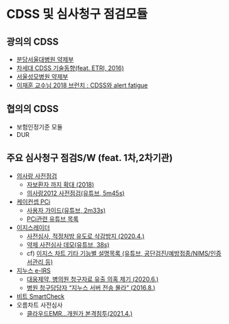 # CDSS 및 심사청구 점검모듈  

## 광의의 CDSS

- [분당서울대병원 약제부](https://www.snubh.org/dh/main/index.do?DP_CD=PH&MENU_ID=002008)
- [차세대 CDSS 기술동향(feat. ETRI, 2016)](https://scienceon.kisti.re.kr/commons/util/originalView.do?cn=JAKO201652057195696&oCn=JAKO201652057195696&dbt=JAKO&journal=NJOU00291002)
- [서울성모병원 약제부](http://www.kshp.or.kr/Upload/publications/143-153%ED%95%99%EC%88%A0%EB%B3%B4%EA%B3%A02%EA%B6%8C%EC%84%B1%ED%9D%AC.pdf)
- [이재훈 교수님 2018 브런치 : CDSS와 alert fatigue](https://brunch.co.kr/@medinfo/11)


## 협의의 CDSS 

- 보험인정기준 모듈
- DUR

## 주요 심사청구 점검S/W (feat. 1차,2차기관)

- [의사랑 사전점검](https://www.ysarang.com/ProductIntro/PI0101?idx=53)
  - [자보환자 까지 확대 (2018)](http://www.docdocdoc.co.kr/news/articleView.html?idxno=1061779)
  - [의사랑2012 사전점검(유튜브, 5m45s)](https://youtu.be/OFhD3_C_IF8)
- [케이컨셉 PCi](http://k-concept.co.kr/prduct_pci.html)
  - [사용자 가이드(유튜브, 2m33s)](https://www.youtube.com/watch?v=7Sg3TW6uYLU)
  - [PCi관련 유튜브 목록](https://youtu.be/7Sg3TW6uYLU)
- [이지스레이더](http://www.eghis.co.kr/service/service_02.php)
  - [사전심사, 적정처방 유도로 삭감방지 (2020.4.)](https://mdon.co.kr/news/article.html?no=26729)
  - [약제 사전심사 데모(유튜브, 38s)](https://youtu.be/7XLKYp9nYm4)
  - cf) [이지스 차트 기타 기능별 설명목록 (유튜브, 공단검진/예방접종/NIMS/인증서관리 등)](https://www.youtube.com/watch?v=3cL63__Kdmw&list=PLKW8NM0XzzsbeYfbSydVfRu5FfWXHnEqk&index=55) 
- [지누스 e-IRS](http://www.ginus.co.kr/product/sub02_01.php?part_id=eirs_plus&part_id=eirs)
  - [대웅제약, 병의원 청구자료 유출 의혹 제기 (2020.6.)](http://m.medigatenews.com/news/1811820519)
  - [병원 청구담당자 “지누스 서버 전송 몰라” (2016.8.)](http://www.healthfocus.co.kr/news/articleView.html?idxno=63024)
- [비트 SmartCheck](http://esonhosp.co.kr/?folder=bbs&page=view&board_id=notice&idx=1611)
- 오름차트 사전심사
  - [클라우드EMR...개원가 본격침투(2021.4.)](http://www.medicaltimes.com/Users/News/NewsView.html?ID=1139812)
 


